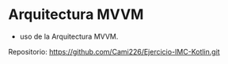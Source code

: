 # Arquitectura MVVM
- uso de la Arquitectura MVVM.

  
Repositorio: 
https://github.com/Cami226/Ejercicio-IMC-Kotlin.git
